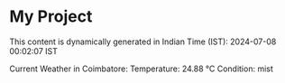 # My Project

This content is dynamically generated in Indian Time (IST): 2024-07-08 00:02:07 IST


Current Weather in Coimbatore:
Temperature: 24.88 °C
Condition: mist
